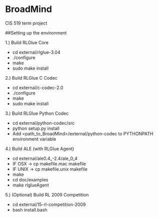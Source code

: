 BroadMind
=========

CIS 519 term project

##Setting up the environment

1.) Build RLGlue Core
 -   cd external/rlglue-3.04
 -   ./configure
 -   make
 -   sudo make install

2.) Build RLGlue C Codec
 -  cd external/c-codec-2.0
 -  ./configure
 -  make
 -  sudo make install

3.) Build RLGlue Python Codec
 -  cd external/python-codec/src
 -  python setup.py install
 -  Add <path_to_BroadMind>/external/python-codec to PYTHONPATH environment variable

4.) Build ALE (with RLGlue Agent)
 -  cd external/ale0.4_-2.4/ale_0_4
 -  IF OSX -> cp makefile.mac makefile
 -  IF UNIX -> cp makefile.unix makefile
 -  make
 -  cd doc/examples
 -  make rlglueAgent

5.) (Optional) Build RL 2009 Competition
 -  cd external/15-rl-competition-2009
 -  bash install.bash
